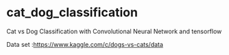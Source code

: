 # cat_dog_classification
Cat vs Dog Classification with Convolutional Neural Network and tensorflow

Data set :https://www.kaggle.com/c/dogs-vs-cats/data
